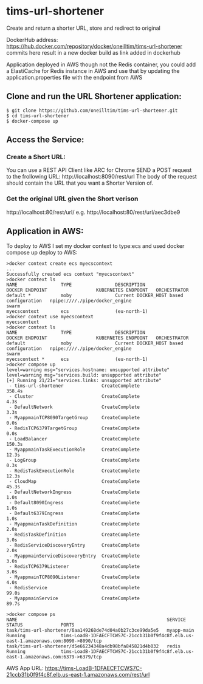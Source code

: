 # tims-url-shortener
Create and return a shorter URL, store and redirect to original

DockerHub address: https://hub.docker.com/repository/docker/oneilltim/tims-url-shortener
commits here result in a new docker build as link added in dockerhub

Application deployed in AWS though not the Redis container, you could add a ElastiCache for Redis instance in AWS and use that by updating the application.properties file with the endpoint from AWS

## Clone and run the URL Shortener application:
```
$ git clone https://github.com/oneilltim/tims-url-shortener.git
$ cd tims-url-shortener
$ docker-compose up
```
## Access the Service:
### Create a Short URL:
  You can use a REST API Client like ARC for Chrome SEND a POST request to the frollowing URL: http://localhost:8090/rest/url
  The body of the request should contain the URL that you want a Shorter Version of.
### Get the original URL given the Short verison
  http://localhost:80/rest/url/<shortURL>
  e.g. http://localhost:80/rest/url/aec3dbe9

## Application in AWS:
  To deploy to AWS I set my docker context to type:ecs and used docker compose up deploy to AWS:
```
>docker context create ecs myecscontext
...
Successfully created ecs context "myecscontext"
>docker context ls
NAME                TYPE                DESCRIPTION                               DOCKER ENDPOINT                  KUBERNETES ENDPOINT   ORCHESTRATOR
default *           moby                Current DOCKER_HOST based configuration   npipe:////./pipe/docker_engine                         swarm
myecscontext        ecs                 (eu-north-1)
>docker context use myecscontext
myecscontext
>docker context ls
NAME                TYPE                DESCRIPTION                               DOCKER ENDPOINT                  KUBERNETES ENDPOINT   ORCHESTRATOR
default             moby                Current DOCKER_HOST based configuration   npipe:////./pipe/docker_engine                         swarm
myecscontext *      ecs                 (eu-north-1)
>docker compose up
level=warning msg="services.hostname: unsupported attribute"
level=warning msg="services.build: unsupported attribute"
[+] Running 21/21="services.links: unsupported attribute"
 - tims-url-shortener              CreateComplete                                                                358.4s
 - Cluster                         CreateComplete                                                                  4.3s
 - DefaultNetwork                  CreateComplete                                                                  3.3s
 - MyappmainTCP8090TargetGroup     CreateComplete                                                                  0.0s
 - RedisTCP6379TargetGroup         CreateComplete                                                                  0.0s
 - LoadBalancer                    CreateComplete                                                                150.3s
 - MyappmainTaskExecutionRole      CreateComplete                                                                 12.3s
 - LogGroup                        CreateComplete                                                                  0.3s
 - RedisTaskExecutionRole          CreateComplete                                                                 12.3s
 - CloudMap                        CreateComplete                                                                 45.3s
 - DefaultNetworkIngress           CreateComplete                                                                  1.0s
 - Default8090Ingress              CreateComplete                                                                  1.0s
 - Default6379Ingress              CreateComplete                                                                  1.0s
 - MyappmainTaskDefinition         CreateComplete                                                                  2.0s
 - RedisTaskDefinition             CreateComplete                                                                  3.0s
 - RedisServiceDiscoveryEntry      CreateComplete                                                                  2.0s
 - MyappmainServiceDiscoveryEntry  CreateComplete                                                                  3.0s
 - RedisTCP6379Listener            CreateComplete                                                                  3.0s
 - MyappmainTCP8090Listener        CreateComplete                                                                  4.0s
 - RedisService                    CreateComplete                                                                 99.0s
 - MyappmainService                CreateComplete                                                                 89.7s

>docker compose ps
NAME                                                       SERVICE             STATUS              PORTS
task/tims-url-shortener/6aa149268de74d04a0b27c3ce99da5e5   myapp-main          Running             tims-LoadB-1DFAECFTCWS7C-21ccb31b0f9f4c8f.elb.us-east-1.amazonaws.com:8090->8090/tcp
task/tims-url-shortener/d5e66234348a4db98bfa845821d4b032   redis               Running             tims-LoadB-1DFAECFTCWS7C-21ccb31b0f9f4c8f.elb.us-east-1.amazonaws.com:6379->6379/tcp

```
  AWS App URL: https://tims-LoadB-1DFAECFTCWS7C-21ccb31b0f9f4c8f.elb.us-east-1.amazonaws.com/rest/url

